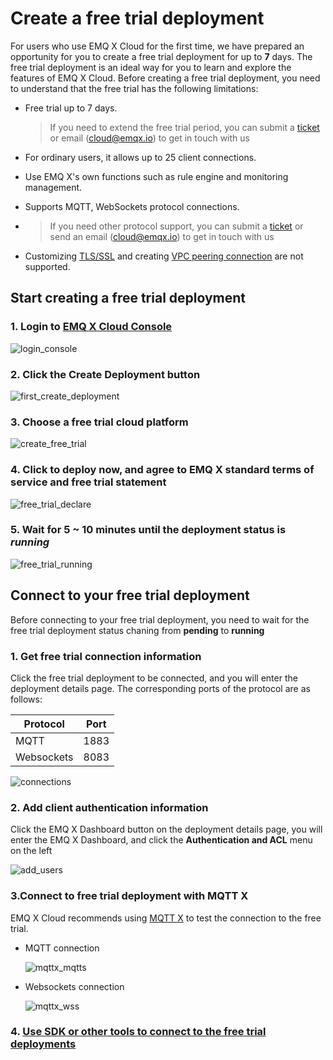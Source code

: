 # Create a free trial deployment

For users who use EMQ X Cloud for the first time, we have prepared an opportunity for you to create a free trial deployment for up to **7** days. The free trial deployment is an ideal way for you to learn and explore the features of EMQ X Cloud. Before creating a free trial deployment, you need to understand that the free trial has the following limitations:

* Free trial up to 7 days.

  > If you need to extend the free trial period, you can submit a [ticket](../contact.md) or email (cloud@emqx.io) to get in touch with us

* For ordinary users, it allows up to 25 client connections.

* Use EMQ X's own functions such as rule engine and monitoring management.

* Supports MQTT, WebSockets protocol connections.

* > If you need other protocol support, you can submit a [ticket](../contact.md) or send an email (cloud@emqx.io) to get in touch with us

* Customizing [TLS/SSL](../deployments/tls_ssl.md) and creating [VPC peering connection](../deployments/vpc_peering.md) are not supported.


## Start creating a free trial deployment

### 1. Login to [EMQ X Cloud Console](https://accounts.emqx.io/signin?continue=https://cloud.emqx.io/console/)

![login_console](./_assets/login_console.png)

### 2. Click the Create Deployment button

![first_create_deployment](./_assets/first_create_deployment.png)

### 3. Choose a free trial cloud platform

![create_free_trial](./_assets/create_free_trial.png)

### 4. Click to deploy now, and agree to EMQ X standard terms of service and free trial statement

![free_trial_declare](./_assets/free_trial_declare.png)

### 5. Wait for 5 ~ 10 minutes until the deployment status is *running*

![free_trial_running](./_assets/free_trial_running.png)



## Connect to your free trial deployment

Before connecting to your free trial deployment, you need to wait for the free trial deployment status chaning from **pending** to **running**

### 1. Get free trial connection information

Click the free trial deployment to be connected, and you will enter the deployment details page. The corresponding ports of the protocol are as follows:

| Protocol   | Port |
| ---------- | ---- |
| MQTT       | 1883 |
| Websockets | 8083 |

![connections](./_assets/connections.png)

### 2. Add client authentication information

Click the EMQ X Dashboard button on the deployment details page, you will enter the EMQ X Dashboard, and click the **Authentication and ACL** menu on the left

![add_users](./_assets/add_users.png)

### 3.Connect to free trial deployment with MQTT X 

EMQ X Cloud recommends using [MQTT X](https://mqttx.app/cn/) to test the connection to the free trial.

* MQTT connection

  ![mqttx_mqtts](./_assets/mqttx_mqtts.png)

* Websockets connection

  ![mqttx_wss](./_assets/mqttx_wss.png)

### 4. [Use SDK or other tools to connect to the free trial deployments](../connect_to_deployments/introduction.md)




